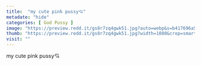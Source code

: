```yaml
---
title:  "my cute pink pussy💘"
metadate: "hide"
categories: [ God Pussy ]
image: "https://preview.redd.it/gs8r7zq4gwk51.jpg?auto=webp&s=b417696a5d0bdf17f3923a2f6d6e9c1c41acdaf4"
thumb: "https://preview.redd.it/gs8r7zq4gwk51.jpg?width=1080&crop=smart&auto=webp&s=908a15256967b200f6f6f54a95db0fb90c475c44"
visit: ""
---
```

my cute pink pussy💘
